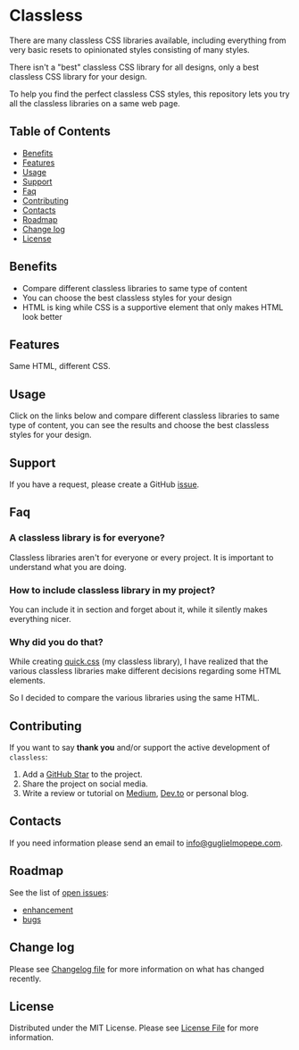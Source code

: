 # Classless

There are many classless CSS libraries available, including everything from very basic resets to opinionated styles consisting of many styles. 

There isn't a "best" classless CSS library for all designs, only a best classless CSS library for your design. 

To help you find the perfect classless CSS styles, this repository lets you try all the classless libraries on a same web page.

## Table of Contents 
* [Benefits](#benefits)
* [Features](#features)
* [Usage](#usage)
* [Support](#support)
* [Faq](#faq)
* [Contributing](#contributing)
* [Contacts](#contacts)
* [Roadmap](#roadmap)
* [Change log](#change-log)
* [License](#license)


## Benefits
 * Compare different classless libraries to same type of content
 * You can choose the best classless styles for your design
 * HTML is king while CSS is a supportive element that only makes HTML look better

## Features
Same HTML, different CSS.

## Usage
Click on the links below and compare different classless libraries to same type of content, you can see the results and choose the best classless styles for your design.

## Support
If you have a request, please create a GitHub [issue](https://github.com/GuglielmoPepe/classless/issues).


## Faq

### A classless library is for everyone?
Classless libraries aren't for everyone or every project. It is important to understand what you are doing.

### How to include classless library in my project?
You can include it in <head> section and forget about it, while it silently makes everything nicer. 

### Why did you do that?
While creating [quick.css](https://guglielmopepe.github.io/quick/) (my classless library), I have realized that the various classless libraries make different decisions regarding some HTML elements.

So I decided to compare the various libraries using the same HTML.


## Contributing
If you want to say **thank you** and/or support the active development of `classless`:

1. Add a [GitHub Star](https://github.com/GuglielmoPepe/classless/stargazers) to the project.
2. Share the project on social media.
3. Write a review or tutorial on [Medium](https://medium.com/), [Dev.to](https://dev.to/) or personal blog.

## Contacts
If you need information please send an email to [&#105;&#110;&#102;&#111;&#64;&#103;&#117;&#103;&#108;&#105;&#101;&#108;&#109;&#111;&#112;&#101;&#112;&#101;&#46;&#99;&#111;&#109;](&#109;&#97;&#105;&#108;&#116;&#111;&#58;%69%6e%66%6f%40%67%75%67%6c%69%65%6c%6d%6f%70%65%70%65%2e%63%6f%6d).

## Roadmap
See the list of [open issues](https://github.com/GuglielmoPepe/classless/issues):
- [enhancement](https://github.com/GuglielmoPepe/classless/issues?q=label%3Aenhancement+is%3Aopen+sort%3Areactions-%2B1-desc)
- [bugs](https://github.com/GuglielmoPepe/classless/issues?q=is%3Aissue+is%3Aopen+label%3Abug+sort%3Areactions-%2B1-desc) 


## Change log
Please see [Changelog file](changelog.md) for more information on what has changed recently.

## License
Distributed under the MIT License. Please see [License File](license.md) for more information.

